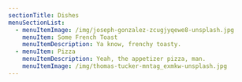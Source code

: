 ```yaml
---
sectionTitle: Dishes
menuSectionList:
  - menuItemImage: /img/joseph-gonzalez-zcugjyqewe8-unsplash.jpg
    menuItem: Some French Toast
    menuItemDescription: Ya know, frenchy toasty.
  - menuItem: Pizza
    menuItemDescription: Yeah, the appetizer pizza, man.
    menuItemImage: /img/thomas-tucker-mntag_exmkw-unsplash.jpg
---
```

